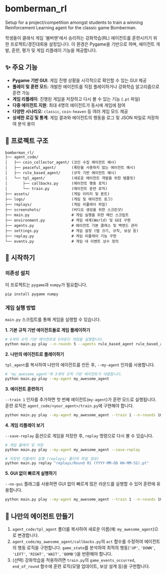 # bomberman_rl
Setup for a project/competition amongst students to train a winning Reinforcement Learning agent for the classic game Bomberman.

학생들이 클래식 게임 '봄버맨'에서 승리하는 강화학습(RL) 에이전트를 훈련시키기 위한 프로젝트/경진대회용 설정입니다. 이 환경은 Pygame을 기반으로 하며, 에이전트 개발, 훈련, 평가 및 게임 리플레이 기능을 제공합니다.

## ✨ 주요 기능

*   **Pygame 기반 GUI**: 게임 진행 상황을 시각적으로 확인할 수 있는 GUI 제공
*   **플레이 및 훈련 모드**: 개발한 에이전트를 직접 플레이하거나 강화학습 알고리즘으로 훈련 가능
*   **게임 리플레이**: 진행된 게임을 저장하고 다시 볼 수 있는 기능 (`.pt` 파일)
*   **다중 에이전트 지원**: 최대 4명의 에이전트가 동시에 게임에 참여
*   **다양한 시나리오**: `classic`, `coin-heaven` 등 여러 게임 모드 제공
*   **상세한 로깅 및 통계**: 게임 결과와 에이전트의 행동을 로그 및 JSON 파일로 저장하여 분석 용이

## 📂 프로젝트 구조

```
bomberman_rl/
├── agent_code/
│   ├── coin_collector_agent/ (코인 수집 에이전트 예시)
│   ├── peaceful_agent/       (폭탄을 사용하지 않는 에이전트 예시)
│   ├── rule_based_agent/     (규칙 기반 에이전트 예시)
│   └── tpl_agent/            (새로운 에이전트 개발을 위한 템플릿)
│       ├── callbacks.py      (에이전트 행동 로직)
│       └── train.py          (에이전트 훈련 로직)
├── assets/                   (게임 이미지 및 폰트)
├── logs/                     (게임 및 에이전트 로그)
├── replays/                  (게임 리플레이 파일)
├── screenshots/              (비디오 생성을 위한 스크린샷)
├── main.py                   # 게임 실행을 위한 메인 스크립트
├── environment.py            # 게임 세계(World) 및 GUI 구현
├── agents.py                 # 에이전트 기본 클래스 및 백엔드 관리
├── settings.py               # 게임 설정 (맵 크기, 규칙, 보상 등)
├── replay.py                 # 게임 리플레이 기능 구현
└── events.py                 # 게임 내 이벤트 상수 정의
```

## 🚀 시작하기

### 의존성 설치

이 프로젝트는 `pygame`과 `numpy`가 필요합니다.

```bash
pip install pygame numpy
```

### 게임 실행 방법

`main.py` 스크립트를 통해 게임을 실행할 수 있습니다.

**1. 기본 규칙 기반 에이전트들로 게임 플레이하기**

```bash
# 4개의 규칙 기반 에이전트로 5라운드 게임을 실행합니다.
python main.py play --n-rounds 5 --agents rule_based_agent rule_based_agent rule_based_agent rule_based_agent
```

**2. 나만의 에이전트로 플레이하기**

`tpl_agent`를 복사하여 나만의 에이전트를 만든 후, `--my-agent` 인자를 사용합니다.

```bash
# 'my_awesome_agent'와 3개의 규칙 기반 에이전트가 대결합니다.
python main.py play --my-agent my_awesome_agent
```

**3. 에이전트 훈련하기**

`--train 1` 인자를 추가하면 첫 번째 에이전트(`my-agent`)가 훈련 모드로 실행됩니다. 훈련 로직은 `agent_code/<your_agent>/train.py`에 구현해야 합니다.

```bash
python main.py play --my-agent my_awesome_agent --train 1 --n-rounds 100
```

**4. 게임 리플레이 보기**

`--save-replay` 옵션으로 게임을 저장한 후, `replay` 명령으로 다시 볼 수 있습니다.

```bash
# 게임 플레이 및 저장
python main.py play --my-agent my_awesome_agent --save-replay

# 저장된 리플레이 실행 (replays/ 폴더의 파일 경로)
python main.py replay "replays/Round 01 (YYYY-MM-DD HH-MM-SS).pt"
```

**5. GUI 없이 빠르게 실행하기**

`--no-gui` 플래그를 사용하면 GUI 없이 빠르게 많은 라운드를 실행할 수 있어 훈련에 유용합니다.

```bash
python main.py play --my-agent my_awesome_agent --train 1 --n-rounds 1000 --no-gui
```

## 📝 나만의 에이전트 만들기

1.  `agent_code/tpl_agent` 폴더를 복사하여 새로운 이름(예: `my_awesome_agent`)으로 변경합니다.
2.  `agent_code/my_awesome_agent/callbacks.py`의 `act` 함수를 수정하여 에이전트의 행동 로직을 구현합니다. `game_state`를 분석하여 최적의 행동(`'UP'`, `'DOWN'`, `'LEFT'`, `'RIGHT'`, `'WAIT'`, `'BOMB'`)을 반환해야 합니다.
3.  (선택) 강화학습을 적용하려면 `train.py`의 `game_events_occurred`, `end_of_round` 함수에 훈련 로직(모델 업데이트, 보상 설계 등)을 구현합니다.
